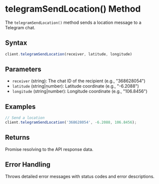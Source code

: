 # telegramSendLocation() Method

The `telegramSendLocation()` method sends a location message to a Telegram chat.

## Syntax
```javascript
client.telegramSendLocation(receiver, latitude, longitude)
```

## Parameters
- `receiver` (string): The chat ID of the recipient (e.g., "368628054")
- `latitude` (string|number): Latitude coordinate (e.g., "-6.2088")
- `longitude` (string|number): Longitude coordinate (e.g., "106.8456")

## Examples
```javascript
// Send a location
client.telegramSendLocation('368628054', -6.2088, 106.8456);
```

## Returns
Promise resolving to the API response data.

## Error Handling
Throws detailed error messages with status codes and error descriptions.